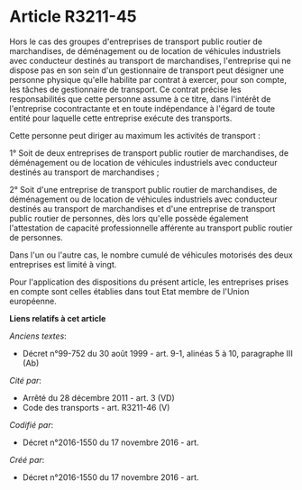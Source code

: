 # Article R3211-45

Hors le cas des groupes d'entreprises de transport public routier de marchandises, de déménagement ou de location de
véhicules industriels avec conducteur destinés au transport de marchandises, l'entreprise qui ne dispose pas en son sein d'un
gestionnaire de transport peut désigner une personne physique qu'elle habilite par contrat à exercer, pour son compte, les
tâches de gestionnaire de transport. Ce contrat précise les responsabilités que cette personne assume à ce titre, dans
l'intérêt de l'entreprise cocontractante et en toute indépendance à l'égard de toute entité pour laquelle cette entreprise
exécute des transports.

Cette personne peut diriger au maximum les activités de transport :

1° Soit de deux entreprises de transport public routier de marchandises, de déménagement ou de location de véhicules
industriels avec conducteur destinés au transport de marchandises ;

2° Soit d'une entreprise de transport public routier de marchandises, de déménagement ou de location de véhicules industriels
avec conducteur destinés au transport de marchandises et d'une entreprise de transport public routier de personnes, dès lors
qu'elle possède également l'attestation de capacité professionnelle afférente au transport public routier de personnes.

Dans l'un ou l'autre cas, le nombre cumulé de véhicules motorisés des deux entreprises est limité à vingt.

Pour l'application des dispositions du présent article, les entreprises prises en compte sont celles établies dans tout Etat
membre de l'Union européenne.

**Liens relatifs à cet article**

_Anciens textes_:

  - Décret n°99-752 du 30 août 1999 - art. 9-1, alinéas 5 à 10, paragraphe III  (Ab)

_Cité par_:

  - Arrêté du 28 décembre 2011 - art. 3 (VD)
  - Code des transports - art. R3211-46 (V)

_Codifié par_:

  - Décret n°2016-1550 du 17 novembre 2016 - art.

_Créé par_:

  - Décret n°2016-1550 du 17 novembre 2016 - art.
